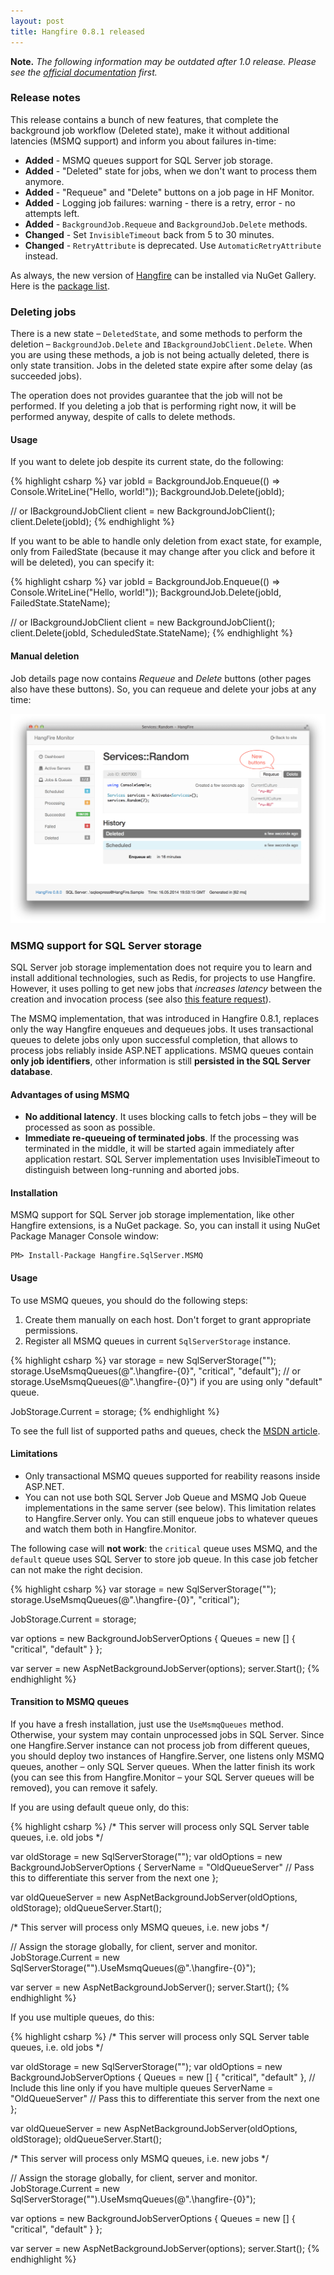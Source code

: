 ```yaml
---
layout: post
title: Hangfire 0.8.1 released
---
```


**Note.** *The following information may be outdated after 1.0 release. Please see the [official documentation](http://docs.hangfire.io) first.*

### Release notes

This release contains a bunch of new features, that complete the background job workflow (Deleted state), make it without additional latencies (MSMQ support) and inform you about failures in-time:

* **Added** - MSMQ queues support for SQL Server job storage.
* **Added** - "Deleted" state for jobs, when we don't want to process them anymore.
* **Added** - "Requeue" and "Delete" buttons on a job page in HF Monitor.
* **Added** - Logging job failures: warning - there is a retry, error - no attempts left.
* **Added** - `BackgroundJob.Requeue` and `BackgroundJob.Delete` methods.
* **Changed** - Set `InvisibleTimeout` back from 5 to 30 minutes.
* **Changed** - `RetryAttribute` is deprecated. Use `AutomaticRetryAttribute` instead.

As always, the new version of [Hangfire](http://hangfire.io) can be installed via NuGet Gallery. Here is the [package list](https://www.nuget.org/packages?q=hangfire).

### Deleting jobs

There is a new state – `DeletedState`, and some methods to perform the deletion – `BackgroundJob.Delete` and `IBackgroundJobClient.Delete`. When you are using these methods, a job is not being actually deleted, there is only state transition. Jobs in the deleted state expire after some delay (as succeeded jobs).

The operation does not provides guarantee that the job will not be performed. If you deleting a job that is performing right now, it will be performed anyway, despite of calls to delete methods.

#### Usage

If you want to delete job despite its current state, do the following:

{% highlight csharp %}
var jobId = BackgroundJob.Enqueue(() => Console.WriteLine("Hello, world!"));
BackgroundJob.Delete(jobId);

// or
IBackgroundJobClient client = new BackgroundJobClient();
client.Delete(jobId);
{% endhighlight %}

If you want to be able to handle only deletion from exact state, for example, only from FailedState (because it may change after you click and before it will be deleted), you can specify it:

{% highlight csharp %}
var jobId = BackgroundJob.Enqueue(() => Console.WriteLine("Hello, world!"));
BackgroundJob.Delete(jobId, FailedState.StateName);

// or
IBackgroundJobClient client = new BackgroundJobClient();
client.Delete(jobId, ScheduledState.StateName);
{% endhighlight %}

#### Manual deletion

Job details page now contains *Requeue* and *Delete* buttons (other pages also have these buttons). So, you can requeue and delete your jobs at any time:

![Job deletion](/img/job-deletion.png)

### MSMQ support for SQL Server storage

SQL Server job storage implementation does not require you to learn and install additional technologies, such as Redis, for projects to use Hangfire. However, it uses polling to get new jobs that *increases latency* between the creation and invocation process (see also [this feature request](https://github.com/odinserj/Hangfire/issues/52)).

The MSMQ implementation, that was introduced in Hangfire 0.8.1, replaces only the way Hangfire enqueues and dequeues jobs. It uses transactional queues to delete jobs only upon successful completion, that allows to process jobs reliably inside ASP.NET applications. MSMQ queues contain **only job identifiers**, other information is still **persisted in the SQL Server database**.

#### Advantages of using MSMQ

* **No additional latency**. It uses blocking calls to fetch jobs – they will be processed as soon as possible.
* **Immediate re-queueing of terminated jobs**. If the processing was terminated in the middle, it will be started again immediately after application restart. SQL Server implementation uses InvisibleTimeout to distinguish between long-running and aborted jobs.

#### Installation

MSMQ support for SQL Server job storage implementation, like other Hangfire extensions, is a NuGet package. So, you can install it using NuGet Package Manager Console window:

    PM> Install-Package Hangfire.SqlServer.MSMQ

#### Usage

To use MSMQ queues, you should do the following steps:

1. Create them manually on each host. Don't forget to grant appropriate permissions.
2. Register all MSMQ queues in current `SqlServerStorage` instance.

{% highlight csharp %}
var storage = new SqlServerStorage("<connection string>");
storage.UseMsmqQueues(@".\hangfire-{0}", "critical", "default");
// or storage.UseMsmqQueues(@".\hangfire-{0}") if you are using only "default" queue.

JobStorage.Current = storage;
{% endhighlight %}

To see the full list of supported paths and queues, check the [MSDN article](http://msdn.microsoft.com/en-us/library/e9d4k4ze.aspx).

#### Limitations

* Only transactional MSMQ queues supported for reability reasons inside ASP.NET.
* You can not use both SQL Server Job Queue and MSMQ Job Queue implementations in the same server (see below). This limitation relates to Hangfire.Server only. You can still enqueue jobs to whatever queues and watch them both in Hangfire.Monitor.

The following case will **not work**: the `critical` queue uses MSMQ, and the `default` queue uses SQL Server to store job queue. In this case job fetcher can not make the right decision.

{% highlight csharp %}
var storage = new SqlServerStorage("<connection string>");
storage.UseMsmqQueues(@".\hangfire-{0}", "critical");

JobStorage.Current = storage;

var options = new BackgroundJobServerOptions
{
    Queues = new [] { "critical", "default" }
};

var server = new AspNetBackgroundJobServer(options);
server.Start();
{% endhighlight %}

#### Transition to MSMQ queues

If you have a fresh installation, just use the `UseMsmqQueues` method. Otherwise, your system may contain unprocessed jobs in SQL Server. Since one Hangfire.Server instance can not process job from different queues, you should deploy two instances of Hangfire.Server, one listens only MSMQ queues, another – only SQL Server queues. When the latter finish its work (you can see this from Hangfire.Monitor – your SQL Server queues will be removed), you can remove it safely.

If you are using default queue only, do this:

{% highlight csharp %}
/* This server will process only SQL Server table queues, i.e. old jobs */

var oldStorage = new SqlServerStorage("<connection string>");
var oldOptions = new BackgroundJobServerOptions
{
    ServerName = "OldQueueServer" // Pass this to differentiate this server from the next one
};

var oldQueueServer = new AspNetBackgroundJobServer(oldOptions, oldStorage);
oldQueueServer.Start();

/* This server will process only MSMQ queues, i.e. new jobs */

// Assign the storage globally, for client, server and monitor.
JobStorage.Current = 
    new SqlServerStorage("<connection string>").UseMsmqQueues(@".\hangfire-{0}");

var server = new AspNetBackgroundJobServer();
server.Start();
{% endhighlight %}

If you use multiple queues, do this:

{% highlight csharp %}
/* This server will process only SQL Server table queues, i.e. old jobs */

var oldStorage = new SqlServerStorage("<connection string>");
var oldOptions = new BackgroundJobServerOptions
{
    Queues = new [] { "critical", "default" }, // Include this line only if you have multiple queues
    ServerName = "OldQueueServer" // Pass this to differentiate this server from the next one
};

var oldQueueServer = new AspNetBackgroundJobServer(oldOptions, oldStorage);
oldQueueServer.Start();

/* This server will process only MSMQ queues, i.e. new jobs */

// Assign the storage globally, for client, server and monitor.
JobStorage.Current = 
    new SqlServerStorage("<connection string>").UseMsmqQueues(@".\hangfire-{0}");

var options = new BackgroundJobServerOptions
{
    Queues = new [] { "critical", "default" }
};

var server = new AspNetBackgroundJobServer(options);
server.Start();
{% endhighlight %}